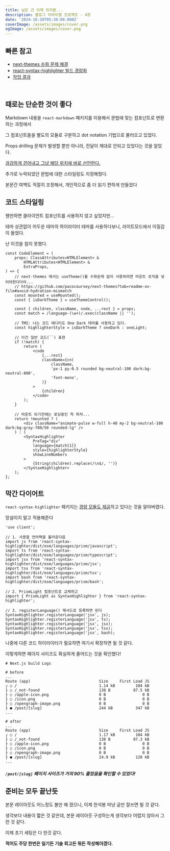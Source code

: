 ```yaml
---
title: 남은 건 이제 의지뿐...
description: 블로그 리바이벌 프로젝트 - 4장
date: '2024-10-20T05:30:00.000Z'
coverImage: /assets/images/cover.png
ogImage: /assets/images/cover.png
---
```


## 빠른 참고
- [next-themes 수화 문제 해결](https://github.com/pacocoursey/next-themes?tab=readme-ov-file#avoid-hydration-mismatch)
- [react-syntax-highlighter 빌드 경량화](https://github.com/react-syntax-highlighter/react-syntax-highlighter?tab=readme-ov-file#light-build)
- [작업 결과](https://github.com/StyleList94/blog/commit/924cd9603ec8d907e9c140c41d655f877e642c93)

<br />

## 때로는 단순한 것이 좋다

Markdown 내용을 `react-markdown` 패키지를 이용해서 문법에 맞는 컴포넌트로 변환하는 과정에서

그 컴포넌트들을 별도의 모듈로 구분하고 dot notation 기법으로 불러오고 있었다.

Props drilling 문제가 발생할 뿐만 아니라, 전달이 제대로 안되고 있었다는 것을 알았다.

[과감하게 걷어내고 그냥 해당 위치에 바로 선언한다.](https://github.com/StyleList94/blog/commit/924cd9603ec8d907e9c140c41d655f877e642c93#diff-6957be044fff6ee0ee66fbf68e6b99a76efce62850eb2e3983052c7c99b24c9d)

추가로 누락되었던 문법에 대한 스타일링도 지정해줬다.

본문간 여백도 적절히 조정해서, 개인적으로 좀 더 읽기 편하게 만들었다

## 코드 스타일링

웬만하면 클라이언트 컴포넌트를 사용하지 않고 싶었지만...

테마 상관없이 어두운 테마의 하이라이터 테마를 사용하다보니, 라이트모드에서 이질감이 들었다.

난 이것을 참지 못했다.

```tsx:title=code-element.tsx
const CodeElement = (
    props: ClassAttributes<HTMLElement> &
        HTMLAttributes<HTMLElement> &
        ExtraProps,
) => {
    // next-themes 에서는 useTheme()를 수화문제 없이 사용하려면 마운트 로직을 넣어야한다더라...
    // https://github.com/pacocoursey/next-themes?tab=readme-ov-file#avoid-hydration-mismatch
    const mounted = useMounted();
    const { isDarkTheme } = useThemeControl();

    const { children, className, node, ...rest } = props;
    const match = /language-(\w+)/.exec(className || '');

    // TMI: 나는 코드 에디터도 One Dark 테마룰 사용하고 있다.
    const highlighterStyle = isDarkTheme ? oneDark : oneLight;

    // 이건 일반 코드(``) 표현
    if (!match) {
        return (
            <code
                {...rest}
                className={cn(
                    className,
                    'px-1 py-0.5 rounded bg-neutral-100 dark:bg-neutral-800',
                    'font-mono',
                )}
            >
                {children}
            </code>
        );
    }

    // 마운트 되기전에는 로딩중인 척 하자...
    return !mounted ? (
        <div className="animate-pulse w-full h-48 my-2 bg-neutral-100 dark:bg-gray-700/50 rounded-lg" />
    ) : (
        <SyntaxHighlighter
            PreTag="div"
            language={match[1]}
            style={highlighterStyle}
            showLineNumbers
        >
            {String(children).replace(/\n$/, '')}
        </SyntaxHighlighter>
    );
};
```

## 막간 다이어트

`react-syntax-highlighter` 패키지는 [경량 모듈도 제공](https://github.com/react-syntax-highlighter/react-syntax-highlighter?tab=readme-ov-file#light-build)하고 있다는 것을 알아버렸다.

망설이지 말고 적용해준다

```tsx:title=code-element.tsx
'use client';

// 1. 사용할 언어팩을 불러온다음
import js from 'react-syntax-highlighter/dist/esm/languages/prism/javascript';
import ts from 'react-syntax-highlighter/dist/esm/languages/prism/typescript';
import jsx from 'react-syntax-highlighter/dist/esm/languages/prism/jsx';
import tsx from 'react-syntax-highlighter/dist/esm/languages/prism/tsx';
import bash from 'react-syntax-highlighter/dist/esm/languages/prism/bash';

// 2. PrismLight 컴포넌트로 교체하고
import { PrismLight as SyntaxHighlighter } from 'react-syntax-highlighter';

// 3. registerLanguage() 메서드로 등록하면 된다
SyntaxHighlighter.registerLanguage('jsx', js);
SyntaxHighlighter.registerLanguage('jsx', ts);
SyntaxHighlighter.registerLanguage('jsx', jsx);
SyntaxHighlighter.registerLanguage('jsx', tsx);
SyntaxHighlighter.registerLanguage('jsx', bash);
```

나중에 다른 코드 하이라이터가 필요하면 여기서 확장하면 될 것 같다.

이렇게하면 페이지 사이즈도 확실하게 줄어드는 것을 확인했다!

```bash:title=Terminal
# Next.js build Logs

# before
...
Route (app)                              Size     First Load JS
┌ ○ /                                    1.14 kB         104 kB
├ ○ /_not-found                          138 B          87.5 kB
├ ○ /apple-icon.png                      0 B                0 B
├ ○ /icon.png                            0 B                0 B
├ ○ /opengraph-image.png                 0 B                0 B
├ ● /post/[slug]                         244 kB          347 kB
...

# after
...
Route (app)                              Size     First Load JS
┌ ○ /                                    1.17 kB         104 kB
├ ○ /_not-found                          138 B          87.3 kB
├ ○ /apple-icon.png                      0 B                0 B
├ ○ /icon.png                            0 B                0 B
├ ○ /opengraph-image.png                 0 B                0 B
├ ● /post/[slug]                         24.9 kB         128 kB
...
```

##### `/post/[slug]` 페이지 사이즈가 거의 90% 줄었음을 확인할 수 있었다!

## 준비는 모두 끝난듯

본문 레이아웃도 어느정도 볼만 해 졌으니, 이제 한석봉 마냥 글만 잘쓰면 될 것 같다.

생각보다 내용이 짧은 것 같은데, 본문 레이아웃 구성하는게 생각보다 어렵지 않아서 그런 것 같다.

이제 초기 세팅은 다 한것 같다.

**적어도 주당 한번은 일기든 기술 회고든 뭐든 작성해야겠다.**
